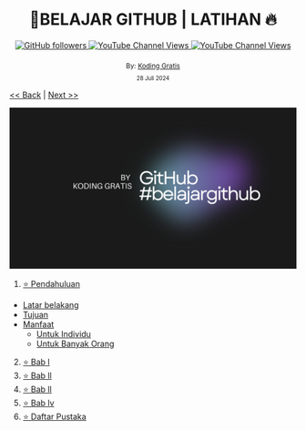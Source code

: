 <div align="center">
  <h1>📔BELAJAR GITHUB | LATIHAN 🔥</h1>
  <a class="" target="_blank" href="https://github.com/kodinggratis">
   <img alt="GitHub followers" src="https://img.shields.io/github/followers/kodinggratis">
  </a>
  <a class="header-badge" target="_blank" href="https://www.youtube.com/@kodinggratis">
 <img alt="YouTube Channel Views" src="https://img.shields.io/youtube/channel/views/UCKrWI2QHrH4b1WpOgbcg5Uw">
  </a>
  <a class="header-badge" target="_blank" href="https://www.youtube.com/@kodinggratis">
 <img alt="YouTube Channel Views" src="https://img.shields.io/youtube/channel/subscribers/UCKrWI2QHrH4b1WpOgbcg5Uw?style=social">
  </a>

  <sub>By:
  <a href="https://www.youtube.com/@kodinggratis" target="_blank">Koding Gratis</a><br>
  <small>28 Juli 2024</small>
  </sub>
</div>

[<< Back](README.md) | [Next >>](LATIHAN.md)

![alt text](https://github.com/Laloeyudik/halo-repo/blob/master/Aseet/Black%20Gradient%20Minimalistic%20Future%20Technology%20YouTube%20Banner.png)

1. [⭐ Pendahuluan](#pendahuluan)
  - [Latar belakang](#pendahuluan-latar-belakang)
  - [Tujuan](#pendahuluan-tujuan)
  - [Manfaat](#pendahuluan-manfaat)
    - [Untuk Individu](#pendahuluan-manfaat-individu)
    - [Untuk Banyak Orang](#pendahuluan-manfaat-banyak-orang)
2. [⭐ Bab l](#bab-1)
3. [⭐ Bab ll](#bab-2)
4. [⭐ Bab ll](#bab-3)
5. [⭐ Bab lv](#bab-4)
6. [⭐ Daftar Pustaka](#daftar-pustaka)
